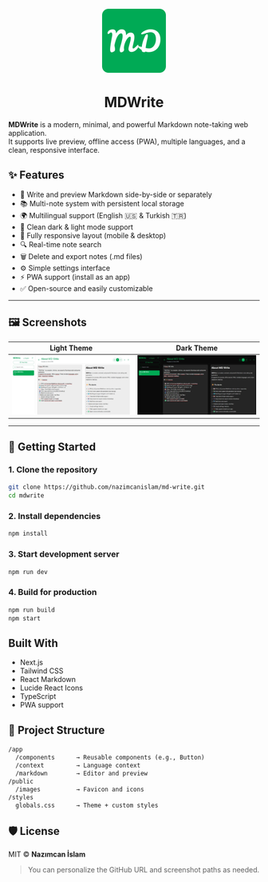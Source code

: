 <p align="center">
    <img src=".github/logo.png" height="128">
    <h1 align="center">MDWrite</h1>
</p>

**MDWrite** is a modern, minimal, and powerful Markdown note-taking web application.  
It supports live preview, offline access (PWA), multiple languages, and a clean, responsive interface.

## ✨ Features

- 📝 Write and preview Markdown side-by-side or separately
- 📚 Multi-note system with persistent local storage
- 🌍 Multilingual support (English 🇺🇸 & Turkish 🇹🇷)
- 🎨 Clean dark & light mode support
- 📱 Fully responsive layout (mobile & desktop)
- 🔍 Real-time note search
- 🗑 Delete and export notes (.md files)
- ⚙️ Simple settings interface
- ⚡ PWA support (install as an app)
- ✅ Open-source and easily customizable

---

## 🖼️ Screenshots

| Light Theme | Dark Theme |
|-------------|------------|
| ![MDWrite Light Theme](.github/screenshot-light.jpeg) | ![MDWrite Dark Theme](.github/screenshot-dark.jpeg) |

---

## 🚀 Getting Started

### 1. Clone the repository

```bash
git clone https://github.com/nazimcanislam/md-write.git
cd mdwrite
```

### 2. Install dependencies

```bash
npm install
```

### 3. Start development server

```bash
npm run dev
```

### 4. Build for production

```bash
npm run build
npm start
```

## Built With
- Next.js
- Tailwind CSS
- React Markdown
- Lucide React Icons
- TypeScript
- PWA support

## 📁 Project Structure

```text
/app
  /components      → Reusable components (e.g., Button)
  /context         → Language context
  /markdown        → Editor and preview
/public
  /images          → Favicon and icons
/styles
  globals.css      → Theme + custom styles
```

## 🛡 License

MIT © **Nazımcan İslam**

> You can personalize the GitHub URL and screenshot paths as needed.
